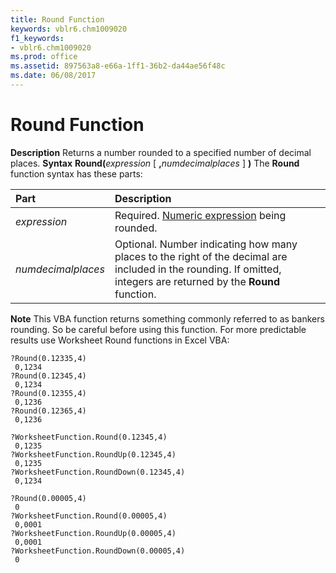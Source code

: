 ```yaml
---
title: Round Function
keywords: vblr6.chm1009020
f1_keywords:
- vblr6.chm1009020
ms.prod: office
ms.assetid: 897563a8-e66a-1ff1-36b2-da44ae56f48c
ms.date: 06/08/2017
---
```



# Round Function



 **Description**
Returns a number rounded to a specified number of decimal places.
 **Syntax**
 **Round(**_expression_ [ **,**_numdecimalplaces_ ] **)**
The  **Round** function syntax has these parts:


|**Part**|**Description**|
|:-----|:-----|
| _expression_|Required. [Numeric expression](vbe-glossary.md) being rounded.|
| _numdecimalplaces_|Optional. Number indicating how many places to the right of the decimal are included in the rounding. If omitted, integers are returned by the  **Round** function.|

 **Note**
This VBA function returns something commonly referred to as bankers rounding. So be careful before using this function. For more predictable results use Worksheet Round functions in Excel VBA:
```
?Round(0.12335,4)
 0,1234
?Round(0.12345,4)
 0,1234
?Round(0.12355,4)
 0,1236
?Round(0.12365,4)
 0,1236

?WorksheetFunction.Round(0.12345,4)
 0,1235
?WorksheetFunction.RoundUp(0.12345,4)
 0,1235
?WorksheetFunction.RoundDown(0.12345,4)
 0,1234

?Round(0.00005,4)
 0
?WorksheetFunction.Round(0.00005,4)
 0,0001
?WorksheetFunction.RoundUp(0.00005,4)
 0,0001
?WorksheetFunction.RoundDown(0.00005,4)
 0
```
